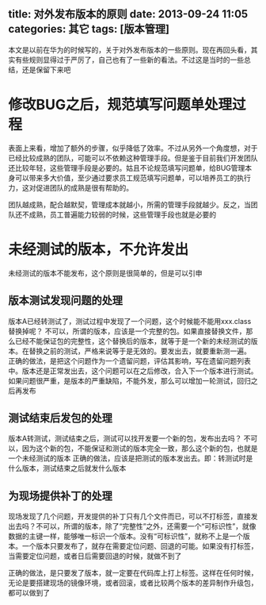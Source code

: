 title: 对外发布版本的原则
date: 2013-09-24 11:05
categories: 其它
tags: [版本管理]
---
本文是以前在华为的时候写的，关于对外发布版本的一些原则。现在再回头看，其实有些规则显得过于严厉了，自己也有了一些新的看法。不过这是当时的一些总结，还是保留下来吧
<!--more-->

# 修改BUG之后，规范填写问题单处理过程

表面上来看，增加了额外的步骤，似乎降低了效率。不过从另外一个角度想，对于已经比较成熟的团队，可能可以不依赖这种管理手段。但是鉴于目前我们开发团队还比较年轻，这些管理手段是必要的。姑且不论规范填写问题单，给BUG管理本身可以带来多大价值，至少通过要求员工规范填写问题单，可以培养员工的执行力，这对促进团队的成熟是很有帮助的。 

团队越成熟，配合越默契，管理成本就越小，所需的管理手段就越少。反之，当团队还不成熟，员工普遍能力较弱的时候，这些管理手段也就是必要的 

# 未经测试的版本，不允许发出

未经测试的版本不能发布，这个原则是很简单的，但是可以引申 

## 版本测试发现问题的处理

版本A已经转测试了，测试过程中发现了一个问题，这个时候能不能用xxx.class替换掉呢？ 不可以，所谓的版本，应该是一个完整的包。如果直接替换文件，那么已经不能保证包的完整性，这个替换后的版本，就等于是一个新的未经测试的版本。在替换之前的测试，严格来说等于是无效的。要发出去，就要重新测一遍。 正确的做法，是把这个问题作为一个遗留问题，评估其影响，写在遗留问题列表中。版本还是正常发出去，这个问题可以在之后修改，合入下一个版本进行测试。如果问题很严重，是版本的严重缺陷，不能外发，那么可以增加一轮测试，回归之后再发布 

## 测试结束后发包的处理 

版本A转测试，测试结束之后，测试可以找开发要一个新的包，发布出去吗？ 不可以，因为这个新的包，不能保证和测试的版本完全一致，那么这个新的包，也就是一个未经测试的版本 正确的做法，应该是把测试的版本发出去。即：转测试时是什么版本，测试结束之后就发什么版本 

## 为现场提供补丁的处理

现场发现了几个问题，开发提供的补丁只有几个文件而已，可以不打标签，直接发出去吗？不可以，所谓的版本，除了“完整性”之外，还需要一个“可标识性”，就像数据的主键一样，能够唯一标识一个版本。没有“可标识性”，就称不上是一个版本。一个版本只要发布了，就存在需要定位问题、回退的可能。如果没有打标签，当需要定位问题，或者日后需要回退的时候，就做不到了 

正确的做法，是只要发了版本，就一定要在代码库上打上标签。这样在任何时候，无论是要搭建现场的镜像环境，或者回滚，或者比较两个版本的差异制作升级包，都可以做到了